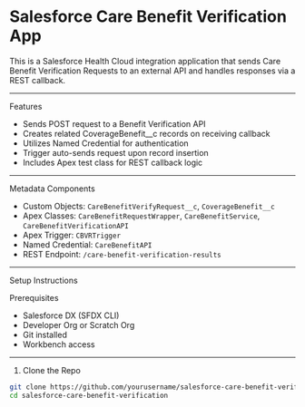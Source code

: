 # Salesforce Care Benefit Verification App

This is a Salesforce Health Cloud integration application that sends Care Benefit Verification Requests to an external API and handles responses via a REST callback.

---

Features

- Sends POST request to a Benefit Verification API
- Creates related CoverageBenefit__c records on receiving callback
- Utilizes Named Credential for authentication
- Trigger auto-sends request upon record insertion
- Includes Apex test class for REST callback logic

---

Metadata Components

- Custom Objects: `CareBenefitVerifyRequest__c`, `CoverageBenefit__c`
- Apex Classes: `CareBenefitRequestWrapper`, `CareBenefitService`, `CareBenefitVerificationAPI`
- Apex Trigger: `CBVRTrigger`
- Named Credential: `CareBenefitAPI`
- REST Endpoint: `/care-benefit-verification-results`

---

 Setup Instructions

Prerequisites

- Salesforce DX (SFDX CLI)
- Developer Org or Scratch Org
- Git installed
- Workbench access

---

1. Clone the Repo

```bash
git clone https://github.com/yourusername/salesforce-care-benefit-verification.git
cd salesforce-care-benefit-verification
